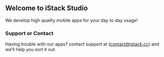 ## Welcome to iStack Studio

We develop high quality mobile apps for your day to day usage!

### Support or Contact

Having trouble with our apps? contact support at (contact@istack.cc) and we’ll help you sort it out.
